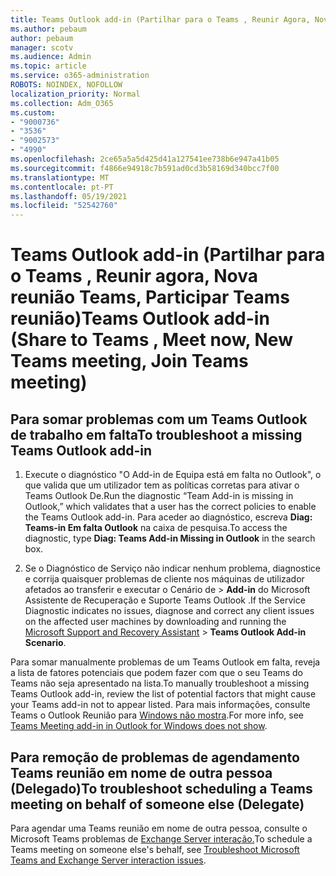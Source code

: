 ```yaml
---
title: Teams Outlook add-in (Partilhar para o Teams , Reunir Agora, Nova reunião Teams, Participar Teams reunião)
ms.author: pebaum
author: pebaum
manager: scotv
ms.audience: Admin
ms.topic: article
ms.service: o365-administration
ROBOTS: NOINDEX, NOFOLLOW
localization_priority: Normal
ms.collection: Adm_O365
ms.custom:
- "9000736"
- "3536"
- "9002573"
- "4990"
ms.openlocfilehash: 2ce65a5a5d425d41a127541ee738b6e947a41b05
ms.sourcegitcommit: f4866e94918c7b591ad0cd3b58169d340bcc7f00
ms.translationtype: MT
ms.contentlocale: pt-PT
ms.lasthandoff: 05/19/2021
ms.locfileid: "52542760"
---
```

# <a name="teams-outlook-add-in-share-to-teams--meet-now-new-teams-meeting-join-teams-meeting"></a><span data-ttu-id="3ad7c-102">Teams Outlook add-in (Partilhar para o Teams , Reunir agora, Nova reunião Teams, Participar Teams reunião)</span><span class="sxs-lookup"><span data-stu-id="3ad7c-102">Teams Outlook add-in (Share to Teams , Meet now, New Teams meeting, Join Teams meeting)</span></span>

## <a name="to-troubleshoot-a-missing-teams-outlook-add-in"></a><span data-ttu-id="3ad7c-103">Para somar problemas com um Teams Outlook de trabalho em falta</span><span class="sxs-lookup"><span data-stu-id="3ad7c-103">To troubleshoot a missing Teams Outlook add-in</span></span>

1. <span data-ttu-id="3ad7c-104">Execute o diagnóstico "O Add-in de Equipa está em falta no Outlook", o que valida que um utilizador tem as políticas corretas para ativar o Teams Outlook De.</span><span class="sxs-lookup"><span data-stu-id="3ad7c-104">Run the diagnostic “Team Add-in is missing in Outlook,” which validates that a user has the correct policies to enable the Teams Outlook add-in.</span></span> <span data-ttu-id="3ad7c-105">Para aceder ao diagnóstico, escreva **Diag: Teams-in Em falta Outlook** na caixa de pesquisa.</span><span class="sxs-lookup"><span data-stu-id="3ad7c-105">To access the diagnostic, type **Diag: Teams Add-in Missing in Outlook** in the search box.</span></span>

1. <span data-ttu-id="3ad7c-106">Se o Diagnóstico de Serviço não indicar nenhum problema, diagnostice e corrija quaisquer [](https://aka.ms/SaRA-TeamsAddInScenario)problemas de cliente nos máquinas de utilizador afetados ao transferir e executar o Cenário de  >  **Add-in** do Microsoft Assistente de Recuperação e Suporte Teams Outlook .</span><span class="sxs-lookup"><span data-stu-id="3ad7c-106">If the Service Diagnostic indicates no issues, diagnose and correct any client issues on the affected user machines  by downloading and running the [Microsoft Support and Recovery Assistant](https://aka.ms/SaRA-TeamsAddInScenario) > **Teams Outlook Add-in Scenario**.</span></span>

<span data-ttu-id="3ad7c-107">Para somar manualmente problemas de um Teams Outlook em falta, reveja a lista de fatores potenciais que podem fazer com que o seu Teams do Teams não seja apresentado na lista.</span><span class="sxs-lookup"><span data-stu-id="3ad7c-107">To manually troubleshoot a missing Teams Outlook add-in, review the list of potential factors that might cause your Teams add-in not to appear listed.</span></span> <span data-ttu-id="3ad7c-108">Para mais informações, consulte Teams o Outlook Reunião para [Windows não mostra](/microsoftteams/teams-add-in-for-outlook#teams-meeting-add-in-in-outlook-for-windows-does-not-show).</span><span class="sxs-lookup"><span data-stu-id="3ad7c-108">For more info, see [Teams Meeting add-in in Outlook for Windows does not show](/microsoftteams/teams-add-in-for-outlook#teams-meeting-add-in-in-outlook-for-windows-does-not-show).</span></span>

## <a name="to-troubleshoot-scheduling-a-teams-meeting-on-behalf-of-someone-else-delegate"></a><span data-ttu-id="3ad7c-109">Para remoção de problemas de agendamento Teams reunião em nome de outra pessoa (Delegado)</span><span class="sxs-lookup"><span data-stu-id="3ad7c-109">To troubleshoot scheduling a Teams meeting on behalf of someone else (Delegate)</span></span>

<span data-ttu-id="3ad7c-110">Para agendar uma Teams reunião em nome de outra pessoa, consulte o Microsoft Teams problemas de [Exchange Server interação.](/microsoftteams/troubleshoot/known-issues/teams-exchange-interaction-issue)</span><span class="sxs-lookup"><span data-stu-id="3ad7c-110">To schedule a Teams meeting on someone else's behalf, see [Troubleshoot Microsoft Teams and Exchange Server interaction issues](/microsoftteams/troubleshoot/known-issues/teams-exchange-interaction-issue).</span></span>
